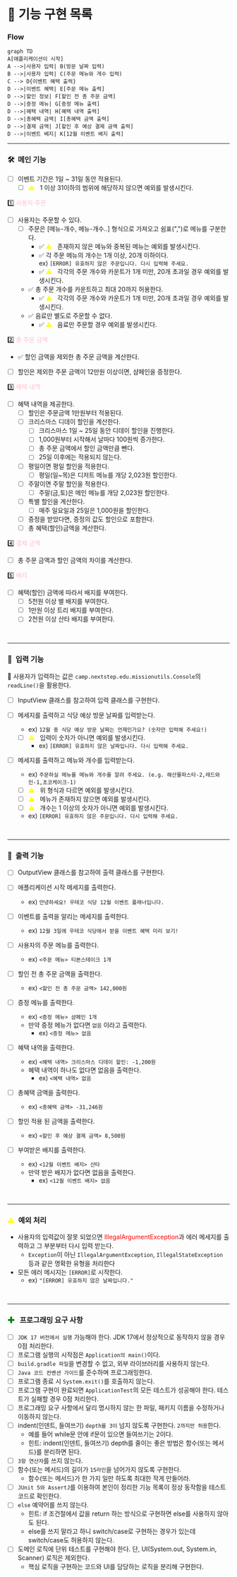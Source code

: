 # 📝 기능 구현 목록

### Flow
```mermaid
graph TD
A[애플리케이션이 시작]
A -->|사용자 입력| B(방문 날짜 입력)
B -->|사용자 입력| C(주문 메뉴와 개수 입력)
C --> D{이벤트 혜택 출력}
D -->|이벤트 혜택| E[주문 메뉴 출력]
D -->|할인 정보| F[할인 전 총 주문 금액]
D -->|증정 메뉴| G[증정 메뉴 출력]
D -->|혜택 내역| H[혜택 내역 출력]
D -->|총혜택 금액| I[총혜택 금액 출력]
D -->|결제 금액| J[할인 후 예상 결제 금액 출력]
D -->|이벤트 배지| K[12월 이벤트 배지 출력]
```

---
### 🛠️ &nbsp;메인 기능
- [ ] 이벤트 기간은 1일 ~ 31일 동안 적용된다.
  - [ ] <span style ="color:yellow">⚠️</span> &nbsp; 1 이상 31이하의 범위에 해당하지 않으면 예외를 발생시킨다.
  
1️⃣ <span style ="color:pink">사용자 주문</span>
- [ ] 사용자는 주문할 수 있다.
  - [ ] 주문은 [메뉴-개수, 메뉴-개수..] 형식으로 가져오고 쉼표(",")로 메뉴를 구분한다.
    - ✅ <span style ="color:yellow">⚠️</span> &nbsp; 존재하지 않은 메뉴와 중복된 메뉴는 예외를 발생시킨다.
    - ✅ 각 주문 메뉴의 개수는 1개 이상, 20개 이하이다.
      <br> ex)  `[ERROR] 유효하지 않은 주문입니다. 다시 입력해 주세요.`
    - ✅ <span style ="color:yellow">⚠️</span> &nbsp; 각각의 주문 개수와 카운트가 1개 미만, 20개 초과일 경우 예외를 발생시킨다.
  - ✅ 총 주문 개수를 카운트하고 최대 20까지 허용한다.
    - ✅ <span style ="color:yellow">⚠️</span> &nbsp; 각각의 주문 개수와 카운트가 1개 미만, 20개 초과일 경우 예외를 발생시킨다.
  - ✅ 음료만 별도로 주문할 수 없다.
    - ✅ <span style ="color:yellow">⚠️</span> &nbsp; 음료만 주문할 경우 예외를 발생시킨다.

2️⃣ <span style ="color:pink">총 주문 금액</span>
- ✅ 할인 금액을 제외한 총 주문 금액을 계산한다.
- [ ] 할인은 제외한 주문 금액이 12만원 이상이면, 샴페인을 증정한다.

3️⃣ <span style ="color:pink">혜택 내역</span>
- [ ] 혜택 내역을 제공한다.
  - [ ] 할인은 주문금액 1만원부터 적용된다.
  - [ ] 크리스마스 디데이 할인을 계산한다.
    - [ ] 크리스마스 1일 ~ 25일 동안 디데이 할인을 진행한다.
    - [ ] 1,000원부터 시작해서 날마다 100원씩 증가한다.
    - [ ] 총 주문 금액에서 할인 금액만큼 뺀다.
    - [ ] 25일 이후에는 적용되지 않는다.
  - [ ] 평일이면 평일 할인을 적용한다.
    - [ ] 평일(일~목)은 디저트 메뉴를 개당 2,023원 할인한다.
  - [ ] 주말이면 주말 할인을 적용한다.
    - [ ] 주말(금,토)은 메인 메뉴를 개당 2,023원 할인한다.
  - [ ] 특별 할인을 계산한다.
    - [ ] 매주 일요일과 25일은 1,000원을 할인한다.
  - [ ] 증정을 받았다면, 증정의 값도 할인으로 포함한다.
  - [ ] 총 혜택(할인)금액을 계산한다.

4️⃣ <span style ="color:pink">결제 금액</span>
- [ ] 총 주문 금액과 할인 금액의 차이를 계산한다.

5️⃣ <span style ="color:pink">배지</span>
- [ ] 혜택(할인) 금액에 따라서 배지를 부여한다.
  - [ ] 5천원 이상 별 배지를 부여한다.
  - [ ] 1만원 이상 트리 배지를 부여한다.
  - [ ] 2천원 이상 산타 배지를 부여한다.

<br>

---  


### 🔨 &nbsp;입력 기능
🌟 사용자가 입력하는 값은 `camp.nextstep.edu.missionutils.Console`의 `readLine()`을 활용한다. <br>
- [ ] InputView 클래스를 참고하여 입력 클래스를 구현한다.

- [ ] 메세지를 출력하고 식당 예상 방문 날짜를 입력받는다.
  - ex) `12월 중 식당 예상 방문 날짜는 언제인가요? (숫자만 입력해 주세요!)`
  - [ ] <span style ="color:yellow">⚠️</span> &nbsp; 입력이 숫자가 아니면 예외를 발생시킨다.
    - ex) `[ERROR] 유효하지 않은 날짜입니다. 다시 입력해 주세요.`
    
- [ ] 메세지를 출력하고 메뉴와 개수를 입력받는다.
  - ex) `주문하실 메뉴를 메뉴와 개수를 알려 주세요. (e.g. 해산물파스타-2,레드와인-1,초코케이크-1) `
  - [ ] <span style ="color:yellow">⚠️</span> &nbsp; 위 형식과 다르면 예외를 발생시킨다.
  - [ ] <span style ="color:yellow">⚠️</span> &nbsp; 메뉴가 존재하지 않으면 예외를 발생시킨다.
  - [ ] <span style ="color:yellow">⚠️</span> &nbsp; 개수는 1 이상의 숫자가 아니면 예외를 발생시킨다.
  - ex) `[ERROR] 유효하지 않은 주문입니다. 다시 입력해 주세요.`


<br>

---  
### 🔨 &nbsp;출력 기능
- [ ] OutputView 클래스를 참고하여 출력 클래스를 구현한다.

- [ ] 애플리케이션 시작 메세지를 출력한다.
  - ex) `안녕하세요! 우테코 식당 12월 이벤트 플래너입니다.` 
  
- [ ] 이벤트를 출력을 알리는 메세지를 출력한다.
  - ex) `12월 3일에 우테코 식당에서 받을 이벤트 혜택 미리 보기!`
  
- [ ] 사용자의 주문 메뉴를 출력한다.
  - ex) `<주문 메뉴> 티본스테이크 1개`
  
- [ ] 할인 전 총 주문 금액을 출력한다.
  - ex) `<할인 전 총 주문 금액> 142,000원`
  
- [ ] 증정 메뉴를 출력한다.
  - ex) `<증정 메뉴> 샴페인 1개`
  - 만약 증정 메뉴가 없다면 `없음` 이라고 출력한다.
    - ex) `<증정 메뉴> 없음`
    
- [ ] 혜택 내역을 출력한다.
  - ex) `<혜택 내역> 크리스마스 디데이 할인: -1,200원`
  - 혜택 내역이 하나도 없다면 없음을 출력한다.
    - ex) `<혜택 내역> 없음`
    
- [ ] 총혜택 금액을 출력한다.
  - ex) `<총혜택 금액> -31,246원`

- [ ] 할인 적용 된 금액을 출력한다.
  - ex) `<할인 후 예상 결제 금액> 8,500원`
  
- [ ] 부여받은 배지를 출력한다.
  - ex) `<12월 이벤트 배지> 산타`
  - 만약 받은 배지가 없다면 없음을 출력한다.
    - ex) `<12월 이벤트 배지> 없음`
<br>

---
### <span style ="color:yellow">⚠️</span> &nbsp;예외 처리

- 사용자의 입력값이 잘못 되었으면
  <span style ="color:red">IllegalArgumentException</span>과 에러 메세지를 출력하고 그 부분부터 다시 입력 받는다.
  - `Exception`이 아닌 `IllegalArgumentException`, `IllegalStateException` 등과 같은 명확한 유형을 처리한다
- 모든 에러 메시지는 `[ERROR]`로 시작한다.
  - ex) `"[ERROR] 유효하지 않은 날짜입니다."`

<br>

---
### <span style ="color:green">✚</span> &nbsp; 프로그래밍 요구 사항
- [ ] `JDK 17 버전에서 실행` 가능해야 한다. JDK 17에서 정상적으로 동작하지 않을 경우 0점 처리한다.
- [ ] 프로그램 실행의 시작점은 `Application의 main()`이다.
- [ ] `build.gradle 파일`을 변경할 수 없고, 외부 라이브러리를 사용하지 않는다.
- [ ] `Java 코드 컨벤션 가이드`를 준수하며 프로그래밍한다.
- [ ] 프로그램 종료 시 `System.exit()`를 호출하지 않는다.
- [ ] 프로그램 구현이 완료되면 `ApplicationTest`의 모든 테스트가 성공해야 한다. 테스트가 실패할 경우 0점 처리한다.
- [ ] 프로그래밍 요구 사항에서 달리 명시하지 않는 한 파일, 패키지 이름을 수정하거나 이동하지 않는다.
- [ ] indent(인덴트, 들여쓰기) `depth를 3이` 넘지 않도록 구현한다. `2까지만 허용`한다.
  - 예를 들어 while문 안에 if문이 있으면 들여쓰기는 2이다.
  - 힌트: indent(인덴트, 들여쓰기) depth를 줄이는 좋은 방법은 함수(또는 메서드)를 분리하면 된다.
- [ ] `3항 연산자`를 쓰지 않는다.
- [ ] 함수(또는 메서드)의 길이가 `15라인`을 넘어가지 않도록 구현한다.
  - 함수(또는 메서드)가 한 가지 일만 하도록 최대한 작게 만들어라.
- [ ] `JUnit 5와 AssertJ`를 이용하여 본인이 정리한 기능 목록이 정상 동작함을 테스트 코드로 확인한다.
- [ ] `else` 예약어를 쓰지 않는다.
  - 힌트: if 조건절에서 값을 return 하는 방식으로 구현하면 else를 사용하지 않아도 된다. 
  - else를 쓰지 말라고 하니 switch/case로 구현하는 경우가 있는데 switch/case도 허용하지 않는다.
- [ ] 도메인 로직에 단위 테스트를 구현해야 한다. 단, UI(System.out, System.in, Scanner) 로직은 제외한다.
  - 핵심 로직을 구현하는 코드와 UI를 담당하는 로직을 분리해 구현한다.
